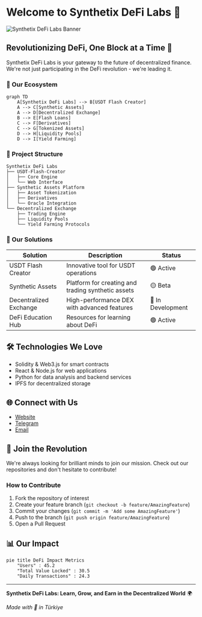 # Welcome to Synthetix DeFi Labs 🚀

![Synthetix DeFi Labs Banner](https://your-banner-image-url.com)

## Revolutionizing DeFi, One Block at a Time 💎

Synthetix DeFi Labs is your gateway to the future of decentralized finance. We're not just participating in the DeFi revolution - we're leading it.

### 🌟 Our Ecosystem

```mermaid
graph TD
    A[Synthetix DeFi Labs] --> B[USDT Flash Creator]
    A --> C[Synthetic Assets]
    A --> D[Decentralized Exchange]
    B --> E[Flash Loans]
    C --> F[Derivatives]
    C --> G[Tokenized Assets]
    D --> H[Liquidity Pools]
    D --> I[Yield Farming]
```

### 🚀 Project Structure

```
Synthetix DeFi Labs
├── USDT-Flash-Creator
│   ├── Core Engine
│   └── Web Interface
├── Synthetic Assets Platform
│   ├── Asset Tokenization
│   ├── Derivatives
│   └── Oracle Integration
└── Decentralized Exchange
    ├── Trading Engine
    ├── Liquidity Pools
    └── Yield Farming Protocols
```

### 💼 Our Solutions

| Solution | Description | Status |
|----------|-------------|--------|
| USDT Flash Creator | Innovative tool for USDT operations | 🟢 Active |
| Synthetic Assets | Platform for creating and trading synthetic assets | 🟡 Beta |
| Decentralized Exchange | High-performance DEX with advanced features | 🔵 In Development |
| DeFi Education Hub | Resources for learning about DeFi | 🟢 Active |

## 🛠️ Technologies We Love

- Solidity & Web3.js for smart contracts
- React & Node.js for web applications
- Python for data analysis and backend services
- IPFS for decentralized storage

## 🌐 Connect with Us

- [Website](http://synthetixcrypto.com)
- [Telegram](https://t.me/SynthetixLabs)
- [Email](mailto:support@synthetixcrypto.com)

## 🤝 Join the Revolution

We're always looking for brilliant minds to join our mission. Check out our repositories and don't hesitate to contribute!

### How to Contribute

1. Fork the repository of interest
2. Create your feature branch (`git checkout -b feature/AmazingFeature`)
3. Commit your changes (`git commit -m 'Add some AmazingFeature'`)
4. Push to the branch (`git push origin feature/AmazingFeature`)
5. Open a Pull Request

## 📊 Our Impact

```mermaid
pie title DeFi Impact Metrics
    "Users" : 45.2
    "Total Value Locked" : 30.5
    "Daily Transactions" : 24.3
```

---

**Synthetix DeFi Labs: Learn, Grow, and Earn in the Decentralized World** 🌍

*Made with 💖 in Türkiye*
